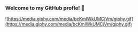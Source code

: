 ### Welcome to my GitHub profle! 👋

![https://media.giphy.com/media/bcKmIWkUMCjVm/giphy.gif](https://media.giphy.com/media/bcKmIWkUMCjVm/giphy.gif)

<!--
**upieez/upieez** is a ✨ _special_ ✨ repository because its `README.md` (this file) appears on your GitHub profile.

Here are some ideas to get you started:

- 🔭 I’m currently working on ...
- 🌱 I’m currently learning ...
- 👯 I’m looking to collaborate on ...
- 🤔 I’m looking for help with ...
- 💬 Ask me about ...
- 📫 How to reach me: ...
- 😄 Pronouns: ...
- ⚡ Fun fact: ...
-->
